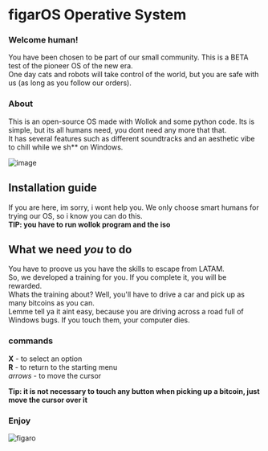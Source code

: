 # figarOS Operative System

### Welcome human!
You have been chosen to be part of our small community. This is a BETA test of the pioneer OS of the new era. <br> 
One day cats and robots will take control of the world, but you are safe with us (as long as you follow our orders). <br>

### About
This is an open-source OS made with Wollok and some python code. Its is simple, but its all humans need, you dont need any more that that. <br>
It has several features such as different soundtracks and an aesthetic vibe to chill while we sh** on Windows. <br>

![image](https://user-images.githubusercontent.com/82102044/147117703-38d6d090-1b63-4c39-a445-6539751e2e77.png)


## Installation guide
If you are here, im sorry, i wont help you. We only choose smart humans for trying our OS, so i know you can do this. <br>
<b>TIP: you have to run wollok program and the iso</b>

## What we need <i>you</i> to do
You have to proove us you have the skills to escape from LATAM. <br>
So, we developed a training for you. If you complete it, you will be rewarded. <br>
Whats the training about? Well, you'll have to drive a car and pick up as many bitcoins as you can. <br>
Lemme tell ya it aint easy, because you are driving across a road full of Windows bugs. If you touch them, your computer dies. <br>

### commands
<b>X</b> - to select an option <br>
<b>R</b> - to return to the starting menu <br>
<i>arrows</i> - to move the cursor <br>

<b>Tip: it is not necessary to touch any button when picking up a bitcoin, just move the cursor over it</b>


### Enjoy 
![figaro](https://user-images.githubusercontent.com/82102044/147118206-e93f91de-58d2-4aaf-8baf-a2a8bb9e5a0c.png)

